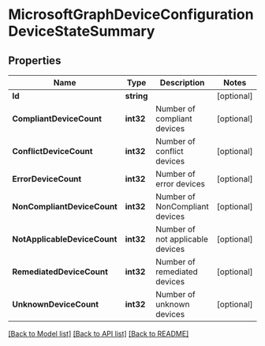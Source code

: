# MicrosoftGraphDeviceConfigurationDeviceStateSummary

## Properties

Name | Type | Description | Notes
------------ | ------------- | ------------- | -------------
**Id** | **string** |  | [optional] 
**CompliantDeviceCount** | **int32** | Number of compliant devices | [optional] 
**ConflictDeviceCount** | **int32** | Number of conflict devices | [optional] 
**ErrorDeviceCount** | **int32** | Number of error devices | [optional] 
**NonCompliantDeviceCount** | **int32** | Number of NonCompliant devices | [optional] 
**NotApplicableDeviceCount** | **int32** | Number of not applicable devices | [optional] 
**RemediatedDeviceCount** | **int32** | Number of remediated devices | [optional] 
**UnknownDeviceCount** | **int32** | Number of unknown devices | [optional] 

[[Back to Model list]](../README.md#documentation-for-models) [[Back to API list]](../README.md#documentation-for-api-endpoints) [[Back to README]](../README.md)


